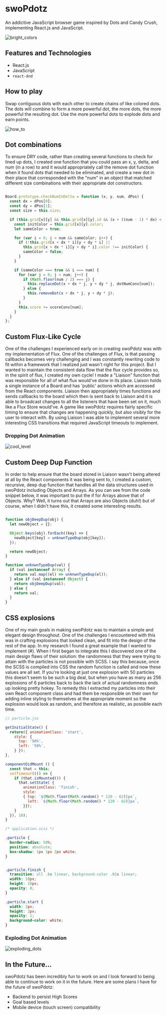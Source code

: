 # swoPdotz

An addictive JavaScript browser game inspired by Dots and Candy Crush, implementing React.js and JavaScript.

![bright_colors](docs/bright_colors.png)
<!-- ![entry](docs/entry.png) -->

## Features and Technologies

- React.js
- JavaScript
- `react-dnd`

## How to play

Swap contiguous dots with each other to create chains of like colored dots. The dots will combine to form a more powerful dot, the more dots, the more powerful the resulting dot. Use the more powerful dots to explode dots and earn points.

![how_to](docs/how_to.png)


## Dot combinations

To ensure DRY code, rather than creating several functions to check for lined up dots, I created one function that you could pass an x, y, delta, and num (in a row) to and it would appropriately call the remove dot function when it found dots that needed to be eliminated, and create a new dot in their place that corresponded with the "num" in an object that matched different size combinations with their appropriate dot constructors.

```JavaScript

Board.prototype.checkNumInDelta = function (x, y, num, dPos) {
  const dx = dPos[0];
  const dy = dPos[1];
  const size = this.size;

  if (this.grid[x][y] && this.grid[x][y].id && (x + ((num - 1) * dx) < size) && (y + ((num - 1) * dy) < size)) {
    const initColor = this.grid[x][y].color;
    let sameColor = true;

    for (var i = 0; i < num && sameColor; i++) {
      if (!this.grid[x + dx * i][y + dy * i] ||
        this.grid[x + dx * i][y + dy * i].color !== initColor) {
        sameColor = false;
      }
    }

    if (sameColor === true && i === num) {
      for (var j = 0; j < num; j++) {
        if (Math.floor(num / 2) === j) {
          this.replaceDot(x + dx * j, y + dy * j, dotNumConv[num]);
        } else {
          this.removeDot(x + dx * j, y + dy * j);
        }
      }
      this.score += scoreConv[num];
    }
  }
};


```


## Custom Flux-Like Cycle

One of the challenges I experienced early on in creating swoPdotz was with my implementation of Flux. One of the challenges of Flux, is that passing callbacks becomes very challenging and I was constantly rewriting code to fit within a framework that I realized just wasn't right for this project. But I wanted to maintain the consistent data flow that the flux cycle provides so, in the spirit of flux, I created my own cycle! I made a "Liaison" function that was responsible for all of what flux would've done in its place. Liaison holds a single instance of a Board and has 'public' actions which are accessed from the React components. Liaison then appropriately times functions and sends callbacks to the board which then is sent back to Liaison and it is able to broadcast changes to all the listeners that have been set on it, much like a Flux Store would've. A game like swoPdotz requires fairly specific timing to ensure that changes are happening quickly, but also visibly for the user to interact with. By using Liaison I was able to implement several more interesting CSS transitions that required JavaScript timeouts to implement.

### Dropping Dot Animation

![cool_level](docs/cool_level.png)

## Custom Deep Dup Function

In order to help ensure that the board stored in Liaison wasn't being altered at all by the React components it was being sent to, I created a custom, recursive, deep dup function that handles all the data structures used in swoPdotz including Objects and Arrays. As you can see from the code snippet below, it was important to put the if for Arrays above that of Objects. Why? Well, it turns out that Arrays are also Objects (duh!) but of course, when I didn't have this, it created some interesting results.

``` JavaScript

function objDeepDup(obj) {
  let newObject = {};

  Object.keys(obj).forEach((key) => {
    newObject[key] = unknwnTypeDup(obj[key]);
  });

  return newObject;
}

function unknwnTypeDup(val) {
  if (val instanceof Array) {
    return val.map((el) => unknwnTypeDup(el));
  } else if (val instanceof Object) {
    return objDeepDup(val);
  } else {
    return val;
  }
}

```


## CSS explosions

One of my main goals in making swoPdotz was to maintain a simple and elegant design throughout. One of the challenges I encountered with this was in crafting explosions that looked clean, and fit into the design of the rest of the app. In my research I found a great example that I wanted to implement (#). When I first began to integrate this I discovered one of the main design flaws of their solution: the randomness that they were trying to attain with the particles is not possible with SCSS. I say this because, once the SCSS is compiled into CSS the random function is called and now these values are all set. If you're looking at just one explosion with 50 particles this doesn't seem to be such a big deal, but when you have as many as 256 explosions of 6 particles back to back the lack of actual randomness ends up looking pretty hokey. To remedy this I extracted my particles into their own React component class and had them be responsible on their own for adding inline styling to themselves at the appropriate moment so the explosion would look as random, and therefore as realistic, as possible each time.

```JavaScript
// particle.jsx

getInitialState() {
  return({ animationClass: 'start',
    style: {
      top: '50%',
      left: '50%',
    } });
},

componentDidMount () {
  const that = this;
  setTimeout((() => {
    if (that.isMounted()) {
      that.setState( {
        animationClass: 'finish',
        style:
        { top: `${Math.floor(Math.random() * 120 - 62)}px`,
          left: `${Math.floor(Math.random() * 120 - 62)}px`,
        }});
    }
  }), 10);
}

```

```CSS
/* application.scss */

.particle {
  border-radius: 50%;
  position: absolute;
  box-shadow: 1px 1px 2px white;
}


.particle.finish {
  transition: all .6s linear, background-color .01s linear;
  width: 10px;
  height: 10px;
  opacity: 0;
}

.particle.start {
  width: 2px;
  height: 2px;
  opacity: 1;
  background-color: white;
}
```

### Exploding Dot Animation

![exploding_dots](docs/exploding.png)

## In the Future...

swoPdotz has been incredibly fun to work on and I look forward to being able to continue to work on it in the future. Here are some plans I have for the future of swoPdotz:

- Backend to persist High Scores
- Goal based levels
- Mobile device (touch screen) compatibility
